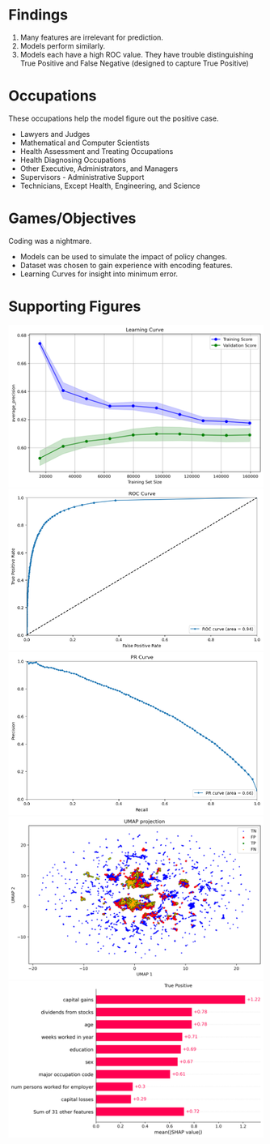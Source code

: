 # Findings

1. Many features are irrelevant for prediction.
2. Models perform similarly.
3. Models each have a high ROC value. They have trouble distinguishing True Positive and False Negative (designed to capture True Positive)

# Occupations

These occupations help the model figure out the positive case.

- Lawyers and Judges
- Mathematical and Computer Scientists
- Health Assessment and Treating Occupations
- Health Diagnosing Occupations
- Other Executive, Administrators, and Managers
- Supervisors - Administrative Support
- Technicians, Except Health, Engineering, and Science

# Games/Objectives

Coding was a nightmare.

- Models can be used to simulate the impact of policy changes.
- Dataset was chosen to gain experience with encoding features.
- Learning Curves for insight into minimum error.

# Supporting Figures

![Learning Curve](results/learning_curve.png)
![ROC Curve](results/roc_curve.png)
![PR Curve](results/pr_curve.png)
![UMAP](results/umap.png)
![TP](results/shap_tp.png)
